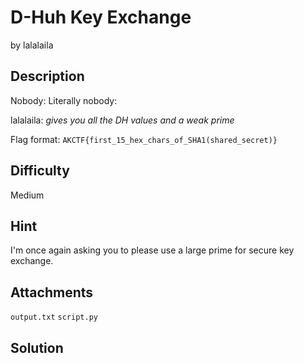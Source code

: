 # D-Huh Key Exchange
by lalalaila

## Description
Nobody:
Literally nobody:

lalalaila: _gives you all the DH values and a weak prime_

Flag format: `AKCTF{first_15_hex_chars_of_SHA1(shared_secret)}`

## Difficulty
Medium

## Hint
I'm once again asking you to please use a large prime for secure key exchange.

## Attachments
`output.txt`
`script.py`

## Solution